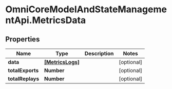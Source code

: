 # OmniCoreModelAndStateManagementApi.MetricsData

## Properties

Name | Type | Description | Notes
------------ | ------------- | ------------- | -------------
**data** | [**[MetricsLogs]**](MetricsLogs.md) |  | [optional] 
**totalExports** | **Number** |  | [optional] 
**totalReplays** | **Number** |  | [optional] 


